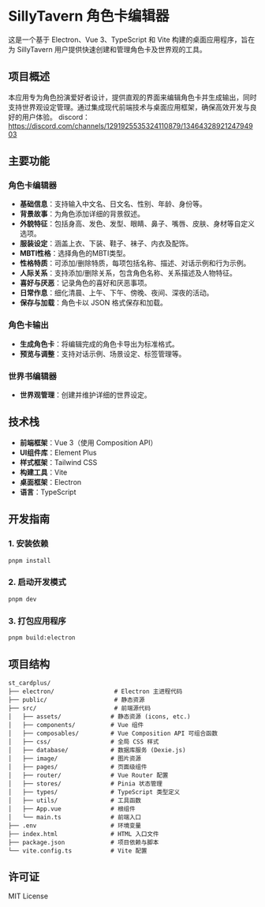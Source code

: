 # SillyTavern 角色卡编辑器

这是一个基于 Electron、Vue 3、TypeScript 和 Vite 构建的桌面应用程序，旨在为 SillyTavern 用户提供快速创建和管理角色卡及世界观的工具。

## 项目概述

本应用专为角色扮演爱好者设计，提供直观的界面来编辑角色卡并生成输出，同时支持世界观设定管理。通过集成现代前端技术与桌面应用框架，确保高效开发与良好的用户体验。
discord：https://discord.com/channels/1291925535324110879/1346432892124794903


## 主要功能

### 角色卡编辑器
- **基础信息**：支持输入中文名、日文名、性别、年龄、身份等。
- **背景故事**：为角色添加详细的背景叙述。
- **外貌特征**：包括身高、发色、发型、眼睛、鼻子、嘴唇、皮肤、身材等自定义选项。
- **服装设定**：涵盖上衣、下装、鞋子、袜子、内衣及配饰。
- **MBTI性格**：选择角色的MBTI类型。
- **性格特质**：可添加/删除特质，每项包括名称、描述、对话示例和行为示例。
- **人际关系**：支持添加/删除关系，包含角色名称、关系描述及人物特征。
- **喜好与厌恶**：记录角色的喜好和厌恶事项。
- **日常作息**：细化清晨、上午、下午、傍晚、夜间、深夜的活动。
- **保存与加载**：角色卡以 JSON 格式保存和加载。

### 角色卡输出
- **生成角色卡**：将编辑完成的角色卡导出为标准格式。
- **预览与调整**：支持对话示例、场景设定、标签管理等。

### 世界书编辑器
- **世界观管理**：创建并维护详细的世界设定。

## 技术栈

- **前端框架**：Vue 3（使用 Composition API）
- **UI组件库**：Element Plus
- **样式框架**：Tailwind CSS
- **构建工具**：Vite
- **桌面框架**：Electron
- **语言**：TypeScript

## 开发指南

### 1. 安装依赖
```bash
pnpm install
```

### 2. 启动开发模式
```bash
pnpm dev
```

### 3. 打包应用程序
```bash
pnpm build:electron
```

## 项目结构

```
st_cardplus/
├── electron/                 # Electron 主进程代码
├── public/                   # 静态资源
├── src/                      # 前端源代码
│   ├── assets/              # 静态资源 (icons, etc.)
│   ├── components/          # Vue 组件
│   ├── composables/         # Vue Composition API 可组合函数
│   ├── css/                 # 全局 CSS 样式
│   ├── database/            # 数据库服务 (Dexie.js)
│   ├── image/               # 图片资源
│   ├── pages/               # 页面级组件
│   ├── router/              # Vue Router 配置
│   ├── stores/              # Pinia 状态管理
│   ├── types/               # TypeScript 类型定义
│   ├── utils/               # 工具函数
│   ├── App.vue              # 根组件
│   └── main.ts              # 前端入口
├── .env                     # 环境变量
├── index.html               # HTML 入口文件
├── package.json             # 项目依赖与脚本
└── vite.config.ts           # Vite 配置
```

## 许可证

MIT License

